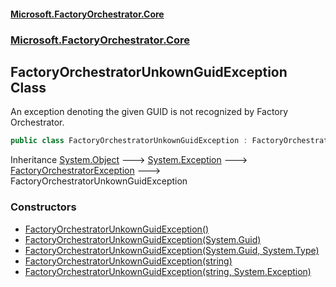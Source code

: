 #### [Microsoft.FactoryOrchestrator.Core](./Microsoft-FactoryOrchestrator-Core.md 'Microsoft.FactoryOrchestrator.Core')
### [Microsoft.FactoryOrchestrator.Core](./Microsoft-FactoryOrchestrator-Core.md 'Microsoft.FactoryOrchestrator.Core')
## FactoryOrchestratorUnkownGuidException Class
An exception denoting the given GUID is not recognized by Factory Orchestrator.  
```csharp
public class FactoryOrchestratorUnkownGuidException : FactoryOrchestratorException
```
Inheritance [System.Object](https://docs.microsoft.com/en-us/dotnet/api/System.Object 'System.Object') &#129106; [System.Exception](https://docs.microsoft.com/en-us/dotnet/api/System.Exception 'System.Exception') &#129106; [FactoryOrchestratorException](./Microsoft-FactoryOrchestrator-Core-FactoryOrchestratorException.md 'Microsoft.FactoryOrchestrator.Core.FactoryOrchestratorException') &#129106; FactoryOrchestratorUnkownGuidException  
### Constructors
- [FactoryOrchestratorUnkownGuidException()](./Microsoft-FactoryOrchestrator-Core-FactoryOrchestratorUnkownGuidException-FactoryOrchestratorUnkownGuidException().md 'Microsoft.FactoryOrchestrator.Core.FactoryOrchestratorUnkownGuidException.FactoryOrchestratorUnkownGuidException()')
- [FactoryOrchestratorUnkownGuidException(System.Guid)](./Microsoft-FactoryOrchestrator-Core-FactoryOrchestratorUnkownGuidException-FactoryOrchestratorUnkownGuidException(System-Guid).md 'Microsoft.FactoryOrchestrator.Core.FactoryOrchestratorUnkownGuidException.FactoryOrchestratorUnkownGuidException(System.Guid)')
- [FactoryOrchestratorUnkownGuidException(System.Guid, System.Type)](./Microsoft-FactoryOrchestrator-Core-FactoryOrchestratorUnkownGuidException-FactoryOrchestratorUnkownGuidException(System-Guid_System-Type).md 'Microsoft.FactoryOrchestrator.Core.FactoryOrchestratorUnkownGuidException.FactoryOrchestratorUnkownGuidException(System.Guid, System.Type)')
- [FactoryOrchestratorUnkownGuidException(string)](./Microsoft-FactoryOrchestrator-Core-FactoryOrchestratorUnkownGuidException-FactoryOrchestratorUnkownGuidException(string).md 'Microsoft.FactoryOrchestrator.Core.FactoryOrchestratorUnkownGuidException.FactoryOrchestratorUnkownGuidException(string)')
- [FactoryOrchestratorUnkownGuidException(string, System.Exception)](./Microsoft-FactoryOrchestrator-Core-FactoryOrchestratorUnkownGuidException-FactoryOrchestratorUnkownGuidException(string_System-Exception).md 'Microsoft.FactoryOrchestrator.Core.FactoryOrchestratorUnkownGuidException.FactoryOrchestratorUnkownGuidException(string, System.Exception)')

